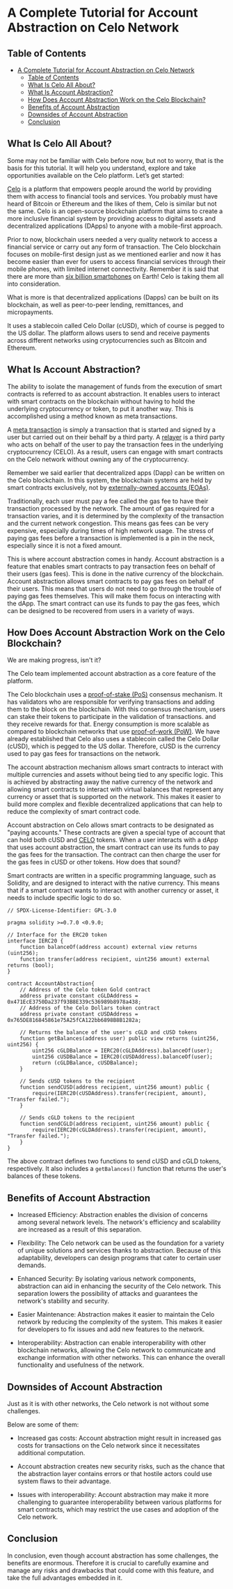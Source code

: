 # A Complete Tutorial for Account Abstraction on Celo Network



## Table of Contents
- [A Complete Tutorial for Account Abstraction on Celo Network](#a-complete-tutorial-for-account-abstraction-on-celo-network)
  - [Table of Contents](#table-of-contents)
  - [What Is Celo All About?](#what-is-celo-all-about)
  - [What Is Account Abstraction?](#what-is-account-abstraction)
  - [How Does Account Abstraction Work on the Celo Blockchain?](#how-does-account-abstraction-work-on-the-celo-blockchain)
  - [Benefits of Account Abstraction](#benefits-of-account-abstraction)
  - [Downsides of Account Abstraction](#downsides-of-account-abstraction)
  - [Conclusion](#conclusion)

## What Is Celo All About?
Some may not be familiar with Celo before now, but not to worry, that is the basis for this tutorial. It will help you understand, explore and take opportunities available on the Celo platform.
Let’s get started:

[Celo](https://docs.celo.org/developer) is a platform that empowers people around the world by providing them with access to financial tools and services. 
You probably must have heard of Bitcoin or Ethereum and the likes of them, Celo is similar but not the same. Celo is an open-source blockchain platform that aims to create a more inclusive financial system by providing access to digital assets and decentralized applications (DApps) to anyone with a mobile-first approach.

Prior to now, blockchain users needed a very quality network to access a financial service or carry out any form of transaction. The Celo blockchain focuses on mobile-first design just as we mentioned earlier and now it has become easier than ever for users to access financial services through their mobile phones, with limited internet connectivity. Remember it is said that there are more than [six billion smartphones](https://www.bankmycell.com/blog/how-many-phones-are-in-the-world) on Earth!
Celo is taking them all into consideration.

What is more is that decentralized applications (Dapps) can be built on its blockchain, as well as peer-to-peer lending, remittances, and micropayments.

It uses a stablecoin called Celo Dollar (cUSD), which of course is pegged to the US dollar. The platform allows users to send and receive payments across different networks using cryptocurrencies such as Bitcoin and Ethereum.

## What Is Account Abstraction?
The ability to isolate the management of funds from the execution of smart contracts is referred to as account abstraction. It enables users to interact with smart contracts on the blockchain without having to hold the underlying cryptocurrency or token, to put it another way. This is accomplished using a method known as meta transactions.

A [meta transaction](https://docs.openzeppelin.com/learn/sending-gasless-transactions) is simply a transaction that is started and signed by a user but carried out on their behalf by a third party. A [relayer](https://hackernoon.com/what-is-a-transaction-relayer-and-how-does-it-work-bd1q3ywa) is a third party who acts on behalf of the user to pay the transaction fees in the underlying cryptocurrency (CELO). As a result, users can engage with smart contracts on the Celo network without owning any of the cryptocurrency.

Remember we said earlier that decentralized apps (Dapp) can be written on the Celo blockchain. In this system, the blockchain systems are held by smart contracts exclusively, not by [externally-owned accounts (EOAs)](https://ethereum.org/en/developers/docs/accounts/).

Traditionally, each user must pay a fee called the gas fee to have their transaction processed by the network. The amount of gas required for a transaction varies, and it is determined by the complexity of the transaction and the current network congestion. This means gas fees can be very expensive, especially during times of high network usage. 
The stress of paying gas fees before a transaction is implemented is a pin in the neck, especially since it is not a fixed amount. 

This is where account abstraction comes in handy. Account abstraction is a feature that enables smart contracts to pay transaction fees on behalf of their users (gas fees). This is done in the native currency of the blockchain. 
Account abstraction allows smart contracts to pay gas fees on behalf of their users. This means that users do not need to go through the trouble of paying gas fees themselves. This will make them focus on interacting with the dApp. The smart contract can use its funds to pay the gas fees, which can be designed to be recovered from users in a variety of ways.

## How Does Account Abstraction Work on the Celo Blockchain?

We are making progress, isn't it?

The Celo team implemented account abstraction as a core feature of the platform.

The Celo blockchain uses a [proof-of-stake (PoS)](https://ethereum.org/en/developers/docs/consensus-mechanisms/pos/) consensus mechanism. It has validators who are responsible for verifying transactions and adding them to the block on the blockchain. With this consensus mechanism, users can stake their tokens to participate in the validation of transactions. and they receive rewards for that. Energy consumption is more scalable as compared to blockchain networks that use [proof-of-work (PoW)](https://ethereum.org/en/developers/docs/consensus-mechanisms/pow/). 
We have already established that Celo also uses a stablecoin called the Celo Dollar (cUSD), which is pegged to the US dollar. Therefore, cUSD is the currency used to pay gas fees for transactions on the network. 

The account abstraction mechanism allows smart contracts to interact with multiple currencies and assets without being tied to any specific logic. This is achieved by abstracting away the native currency of the network and allowing smart contracts to interact with virtual balances that represent any currency or asset that is supported on the network. This makes it easier to build more complex and flexible decentralized applications that can help to reduce the complexity of smart contract code.

Account abstraction on Celo allows smart contracts to be designated as "paying accounts." These contracts are given a special type of account that can hold both cUSD and [CELO](https://docs.celo.org/developer) tokens.  When a user interacts with a dApp that uses account abstraction, the smart contract can use its funds to pay the gas fees for the transaction. The contract can then charge the user for the gas fees in cUSD or other tokens. How does that sound?

Smart contracts are written in a specific programming language, such as Solidity, and are designed to interact with the native currency. This means that if a smart contract wants to interact with another currency or asset, it needs to include specific logic to do so. 

```solidity 
// SPDX-License-Identifier: GPL-3.0

pragma solidity >=0.7.0 <0.9.0;

// Interface for the ERC20 token
interface IERC20 {
    function balanceOf(address account) external view returns (uint256);
    function transfer(address recipient, uint256 amount) external returns (bool);
}

contract AccountAbstraction{
    // Address of the Celo token Gold contract
    address private constant cGLDAddress = 0x471EcE3750Da237f93B8E339c536989b8978a438;
    // Address of the Celo Dollars token contract
    address private constant cUSDAddress = 0x765DE816845861e75A25fCA122bb6898B8B1282a;
    
    // Returns the balance of the user's cGLD and cUSD tokens
    function getBalances(address user) public view returns (uint256, uint256) {
        uint256 cGLDBalance = IERC20(cGLDAddress).balanceOf(user);
        uint256 cUSDBalance = IERC20(cUSDAddress).balanceOf(user);
        return (cGLDBalance, cUSDBalance);
    }
    
    // Sends cUSD tokens to the recipient
    function sendCUSD(address recipient, uint256 amount) public {
        require(IERC20(cUSDAddress).transfer(recipient, amount), "Transfer failed.");
    }
    
    // Sends cGLD tokens to the recipient
    function sendCGLD(address recipient, uint256 amount) public {
        require(IERC20(cGLDAddress).transfer(recipient, amount), "Transfer failed.");
    }
}
```
The above contract defines two functions to send cUSD and cGLD tokens, respectively. It also includes a `getBalances()` function that returns the user's balances of these tokens.

## Benefits of Account Abstraction
- Increased Efficiency: Abstraction enables the division of concerns among several network levels. The network's efficiency and scalability are increased as a result of this separation.

- Flexibility: The Celo network can be used as the foundation for a variety of unique solutions and services thanks to abstraction. Because of this adaptability, developers can design programs that cater to certain user demands.

- Enhanced Security: By isolating various network components, abstraction can aid in enhancing the security of the Celo network. This separation lowers the possibility of attacks and guarantees the network's stability and security.

- Easier Maintenance: Abstraction makes it easier to maintain the Celo network by reducing the complexity of the system. This makes it easier for developers to fix issues and add new features to the network.

- Interoperability: Abstraction can enable interoperability with other blockchain networks, allowing the Celo network to communicate and exchange information with other networks. This can enhance the overall functionality and usefulness of the network.

## Downsides of Account Abstraction
Just as it is with other networks, the Celo network is not without some challenges.

Below are some of them:

- Increased gas costs: Account abstraction might result in increased gas costs for transactions on the Celo network since it necessitates additional computation.

- Account abstraction creates new security risks, such as the chance that the abstraction layer contains errors or that hostile actors could use system flaws to their advantage.

- Issues with interoperability: Account abstraction may make it more challenging to guarantee interoperability between various platforms for smart contracts, which may restrict the use cases and adoption of the Celo network.

## Conclusion
In conclusion, even though account abstraction has some challenges, the benefits are enormous. Therefore it is crucial to carefully examine and manage any risks and drawbacks that could come with this feature, and take the full advantages embedded in it.







